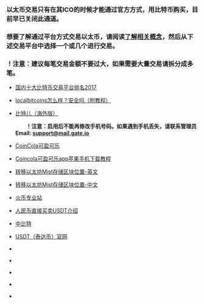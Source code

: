 ### 以太币交易只有在其ICO的时候才能通过官方方式，用比特币购买，目前早已关闭此通道。
### 想要了解通过平台方式交易以太币，请阅读[了解相关概念](./studylink.md)，然后从下述交易平台中选择一个或几个进行交易。
### ！注意：建议每笔交易金额不要过大，如果需要大量交易请拆分成多笔。
- [国内十大比特币交易平台排名2017](http://www.123haody.com/16344.html)
- [localbitcoins怎么样？安全吗（附教程）](http://www.123haody.com/16857.html)
- [比特儿（海外版）](https://gate.io/)

  　　**！注意：启用后不能再修改手机号码。如果遇到手机丢失，请联系管理员Email: support@mail.gate.io**

- [CoinCola可盈可乐](https://www.coincola.com/mobile/signup?ref=HUDtQp6d)
- [Coincola可盈可乐app苹果手机下载教程](http://www.123haody.com/17182.html)
- [转移以太坊Mist存储区块位置-英文](https://ethereum.stackexchange.com/questions/3622/my-c-drive-in-my-windows-pc-is-almost-full-how-can-i-change-both-geth-and-mist)
- [转移以太坊Mist存储区块位置-中文](http://ethfans.org/topics/410)
- [火币专业站](https://otc.huobi.pro/#/)
- [人民币直接买卖USDT介绍](https://baijiahao.baidu.com/s?id=1583402529087611092&wfr=spider&for=pc)
- [中比特](https://www.zb.com/)
- [USDT（泰达币）官网](https://tether.to/)
- []()
- []()
- []()
- []()
- []()
